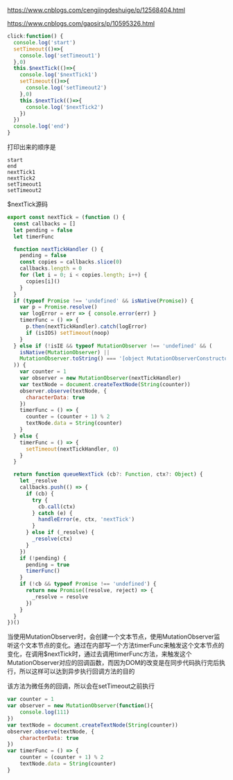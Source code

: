 https://www.cnblogs.com/cengjingdeshuige/p/12568404.html

https://www.cnblogs.com/gaosirs/p/10595326.html

```javascript
click:function() {
  console.log('start')
  setTimeout(()=>{
    console.log('setTimeout1')
  },0)
  this.$nextTick(()=>{
    console.log('$nextTick1')
    setTimeout(()=>{
      console.log('setTimeout2')
    },0)
    this.$nextTick(()=>{
      console.log('$nextTick2')
    })
  })
  console.log('end')
}
```
打印出来的顺序是
```
start
end
nextTick1
nextTick2
setTimeout1
setTimeout2
```

$nextTick源码
```javascript
export const nextTick = (function () {
  const callbacks = []
  let pending = false
  let timerFunc

  function nextTickHandler () {
    pending = false
    const copies = callbacks.slice(0)
    callbacks.length = 0
    for (let i = 0; i < copies.length; i++) {
      copies[i]()
    }
  }
  if (typeof Promise !== 'undefined' && isNative(Promise)) {
    var p = Promise.resolve()
    var logError = err => { console.error(err) }
    timerFunc = () => {
      p.then(nextTickHandler).catch(logError)
      if (isIOS) setTimeout(noop)
    }
  } else if (!isIE && typeof MutationObserver !== 'undefined' && (
    isNative(MutationObserver) ||
    MutationObserver.toString() === '[object MutationObserverConstructor]'
  )) {
    var counter = 1
    var observer = new MutationObserver(nextTickHandler)
    var textNode = document.createTextNode(String(counter))
    observer.observe(textNode, {
      characterData: true
    })
    timerFunc = () => {
      counter = (counter + 1) % 2
      textNode.data = String(counter)
    }
  } else {
    timerFunc = () => {
      setTimeout(nextTickHandler, 0)
    }
  }

  return function queueNextTick (cb?: Function, ctx?: Object) {
    let _resolve
    callbacks.push(() => {
      if (cb) {
        try {
          cb.call(ctx)
        } catch (e) {
          handleError(e, ctx, 'nextTick')
        }
      } else if (_resolve) {
        _resolve(ctx)
      }
    })
    if (!pending) {
      pending = true
      timerFunc()
    }
    if (!cb && typeof Promise !== 'undefined') {
      return new Promise((resolve, reject) => {
        _resolve = resolve
      })
    }
  }
})()
```

当使用MutationObserver时，会创建一个文本节点，使用MutationObserver监听这个文本节点的变化。通过在内部写一个方法timerFunc来触发这个文本节点的变化，在调用$nextTick时，通过去调用timerFunc方法，来触发这个MutationObserver对应的回调函数，而因为DOM的改变是在同步代码执行完后执行，所以这样可以达到异步执行回调方法的目的

该方法为微任务的回调，所以会在setTimeout之前执行

```javascript
var counter = 1
var observer = new MutationObserver(function(){
    console.log(111)
})
var textNode = document.createTextNode(String(counter))
observer.observe(textNode, {
    characterData: true
})
var timerFunc = () => {
    counter = (counter + 1) % 2
    textNode.data = String(counter)
}
```